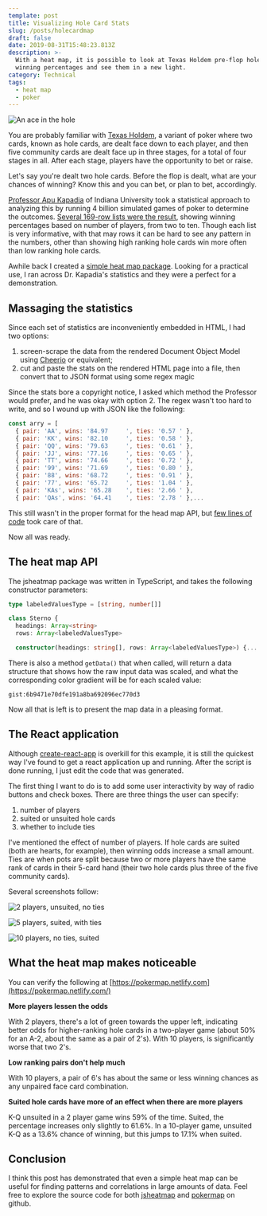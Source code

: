 ```yaml
---
template: post
title: Visualizing Hole Card Stats
slug: /posts/holecardmap
draft: false
date: 2019-08-31T15:48:23.813Z
description: >-
  With a heat map, it is possible to look at Texas Holdem pre-flop hole card
  winning percentages and see them in a new light.
category: Technical
tags:
  - heat map
  - poker
---
```

![](/media/fav.jpeg "An ace in the hole")

You are probably familiar with [Texas Holdem](https://en.wikipedia.org/wiki/Texas_hold_%27em), a variant of poker where two cards, known as hole cards, are dealt face down to each player, and then five community cards are dealt face up in three stages, for a total of four stages in all.  After each stage, players have the opportunity to bet or raise.

Let's say you're dealt two hole cards.  Before the flop is dealt, what are your chances of winning?  Know this and you can bet, or plan to bet, accordingly.

[Professor Apu Kapadia](https://cs.indiana.edu/~kapadia/index.html)  of Indiana University took a statistical approach to analyzing this by running 4 billion simulated games of poker to determine the outcomes.  [Several 169-row lists were the result](https://cs.indiana.edu/~kapadia/nofoldem/), showing winning percentages based on number of players, from two to ten. Though each list is very informative, with that may rows it can be hard to see any pattern in the numbers, other than showing high ranking hole cards win more often than low ranking hole cards.

Awhile back I created a [simple heat map package](https://www.npmjs.com/package/jsheatmap). Looking for a practical use, I ran across Dr. Kapadia's statistics and they were a perfect for a demonstration.

## Massaging the statistics

Since each set of statistics are inconveniently embedded in HTML, I had two options:

1. screen-scrape the data from the rendered Document Object Model using [Cheerio](https://github.com/cheeriojs/cheerio) or equivalent;
2. cut and paste the stats on the rendered HTML page into a file, then convert that to JSON format using some regex magic

Since the stats bore a copyright notice, I asked which method the Professor would prefer, and he was okay with option 2.  The regex wasn't too hard to write, and so I wound up with JSON like the following:

```js
const arry = [
  { pair: 'AA', wins: '84.97	 ', ties: '0.57	' },
  { pair: 'KK', wins: '82.10	 ', ties: '0.58	' },
  { pair: 'QQ', wins: '79.63	 ', ties: '0.61	' },
  { pair: 'JJ', wins: '77.16	 ', ties: '0.65	' },
  { pair: 'TT', wins: '74.66	 ', ties: '0.72	' },
  { pair: '99', wins: '71.69	 ', ties: '0.80	' },
  { pair: '88', wins: '68.72	 ', ties: '0.91	' },
  { pair: '77', wins: '65.72	 ', ties: '1.04	' },
  { pair: 'KAs', wins: '65.28	 ', ties: '2.66	' },
  { pair: 'QAs', wins: '64.41	 ', ties: '2.78	' },...
```

This still wasn't in the proper format for the head map API, but [few lines of code](https://github.com/JeffML/pokermap/blob/master/src/datasets/dsParser.js) took care of that.

Now all was ready.

## The heat map API

The jsheatmap package was written in TypeScript, and takes the following constructor parameters:

```ts
type labeledValuesType = [string, number[]]

class Sterno {
  headings: Array<string>
  rows: Array<labeledValuesType>

  constructor(headings: string[], rows: Array<labeledValuesType>) {...
```

There is also a method `getData()` that when called, will return a data structure that shows how the raw input data was scaled, and what the corresponding color gradient will be for each scaled value:

`gist:6b9471e70dfe191a8ba692096ec770d3`

Now all that is left is to present the map data in a pleasing format.

## The React application

Although [create-react-app](https://create-react-app.dev/) is overkill for this example, it is still the quickest way I've found to get a react application up and running. After the script is done running, I just edit the code that was generated.

The first thing I want to do is to add some user interactivity by way of radio buttons and check boxes. There are three things the user can specify:

1. number of players
2. suited or unsuited hole cards
3. whether to include ties

I've mentioned the effect of number of players. If hole cards are suited (both are hearts, for example), then winning odds increase a small amount. Ties are when pots are split because two or more players have the same rank of cards in their 5-card hand (their two hole cards plus three of the five community cards).

Several screenshots follow:

![](/media/screenshot-2019-09-02-at-3.23.40-pm.png "2 players, unsuited, no ties")

![](/media/screenshot-2019-09-02-at-3.25.27-pm.png "5 players, suited, with ties")

![](/media/screenshot-2019-09-02-at-3.27.48-pm.png "10 players, no ties, suited")

## What the heat map makes noticeable

You can verify the following at [https://pokermap.netlify.com](https://pokermap.netlify.com/)

**More players lessen the odds**

With 2 players, there's a lot of green towards the upper left, indicating better odds for higher-ranking hole cards in a two-player game (about 50% for an A-2, about the same as a pair of 2's).  With 10 players,  is significantly worse that two 2's.

**Low ranking pairs don't help much**

With 10 players, a pair of 6's has about the same or less winning chances as any unpaired face card combination.

**Suited hole cards have more of an effect when there are more players**

K-Q unsuited in a 2 player game wins 59% of the time. Suited, the percentage increases only slightly to 61.6%.  In a 10-player game, unsuited K-Q as a 13.6% chance of winning, but this jumps to 17.1% when suited.  

## Conclusion

I think this post has demonstrated that even a simple heat map can be useful for finding patterns and correlations in large amounts of data. Feel free to explore the source code for both [jsheatmap](https://github.com/JeffML/jsheatmap) and [pokermap](https://github.com/JeffML/pokermap) on github.
